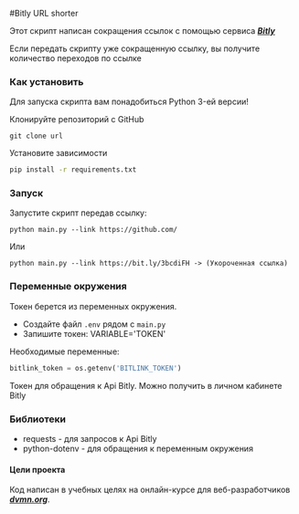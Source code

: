 #Bitly URL shorter

Этот скрипт написан сокращения ссылок с помощью сервиса ***[Bitly](https://bitly.com/)***

Если передать скрипту уже сокращенную ссылку, вы получите количество переходов по ссылке

### Как установить
Для запуска скрипта вам понадобиться Python 3-ей версии!

Клонируйте репозиторий с GitHub
```
git clone url
```
Установите зависимости
```cmd
pip install -r requirements.txt
```
### Запуск
Запустите скрипт передав ссылку:
```
python main.py --link https://github.com/
```
Или
```
python main.py --link https://bit.ly/3bcdiFH -> (Укороченная ссылка)
```


### Переменные окружения
Токен берется из переменных окружения.
- Создайте файл ```.env``` рядом с ```main.py```
- Запишите токен: VARIABLE='TOKEN'

Необходимые переменные:
```python
bitlink_token = os.getenv('BITLINK_TOKEN')
```
Токен для обращения к Api Bitly. Можно получить в личном кабинете Bitly

### Библиотеки
- requests - для запросов к Api Bitly
- python-dotenv - для обращения к переменным окружения

#### Цели проекта
Код написан в учебных целях на онлайн-курсе для веб-разработчиков ***[dvmn.org](https://dvmn.org/modules/)***.
